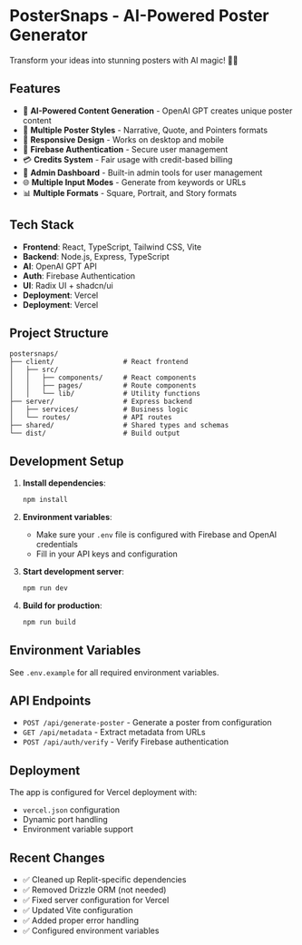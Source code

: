 # PosterSnaps - AI-Powered Poster Generator

Transform your ideas into stunning posters with AI magic! 🎨✨

## Features

- 🤖 **AI-Powered Content Generation** - OpenAI GPT creates unique poster content
- 🎨 **Multiple Poster Styles** - Narrative, Quote, and Pointers formats
- 📱 **Responsive Design** - Works on desktop and mobile
- 🔐 **Firebase Authentication** - Secure user management
- 💳 **Credits System** - Fair usage with credit-based billing
- 👑 **Admin Dashboard** - Built-in admin tools for user management
- 🌐 **Multiple Input Modes** - Generate from keywords or URLs
- 📊 **Multiple Formats** - Square, Portrait, and Story formats

## Tech Stack

- **Frontend**: React, TypeScript, Tailwind CSS, Vite
- **Backend**: Node.js, Express, TypeScript
- **AI**: OpenAI GPT API
- **Auth**: Firebase Authentication
- **UI**: Radix UI + shadcn/ui
- **Deployment**: Vercel
- **Deployment**: Vercel

## Project Structure

```
postersnaps/
├── client/                 # React frontend
│   ├── src/
│   │   ├── components/     # React components
│   │   ├── pages/          # Route components
│   │   └── lib/            # Utility functions
├── server/                 # Express backend
│   ├── services/           # Business logic
│   └── routes/             # API routes
├── shared/                 # Shared types and schemas
└── dist/                   # Build output
```

## Development Setup

1. **Install dependencies**:
   ```bash
   npm install
   ```

2. **Environment variables**:
   - Make sure your `.env` file is configured with Firebase and OpenAI credentials
   - Fill in your API keys and configuration

3. **Start development server**:
   ```bash
   npm run dev
   ```

4. **Build for production**:
   ```bash
   npm run build
   ```

## Environment Variables

See `.env.example` for all required environment variables.

## API Endpoints

- `POST /api/generate-poster` - Generate a poster from configuration
- `GET /api/metadata` - Extract metadata from URLs
- `POST /api/auth/verify` - Verify Firebase authentication

## Deployment

The app is configured for Vercel deployment with:
- `vercel.json` configuration
- Dynamic port handling
- Environment variable support

## Recent Changes

- ✅ Cleaned up Replit-specific dependencies
- ✅ Removed Drizzle ORM (not needed)
- ✅ Fixed server configuration for Vercel
- ✅ Updated Vite configuration
- ✅ Added proper error handling
- ✅ Configured environment variables
